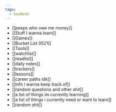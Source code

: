 ```yaml
---
tags:
  - keyNode
---
```


- [[peeps who owe me money]] 
- [[Stuff I wanna learn]] 
- [[Games]] 
- [[Bucket List 0521]] 
- [[Tools]] 
- [[watchlist]] 
- [[readlist]] 
- [[daily notes]] 
- [[trackers]] 
- [[lessons]] 
- [[career paths idk]] 
- [[info i wanna keep track of]] 
- [[random questions and other shit]] 
- [[a list of things im currently learning]] 
- [[a list of things i currently need or want to learn]] 
- [[random shit]] 